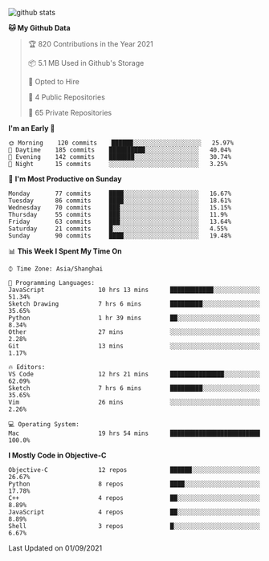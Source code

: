 
![github stats](https://github-readme-stats.vercel.app/api?username=ChesterYue&show_icons=true&count_private=true)

<!-- ![wakatime](https://github-readme-stats.vercel.app/api/wakatime?username=ChesterYue&layout=compact) -->

<!-- ![wakatime](https://github-readme-stats.vercel.app/api/top-langs/?username=ChesterYue&layout=compact) -->

<!--START_SECTION:waka-->
**🐱 My Github Data** 

> 🏆 820 Contributions in the Year 2021
 > 
> 📦 5.1 MB Used in Github's Storage 
 > 
> 💼 Opted to Hire
 > 
> 📜 4 Public Repositories 
 > 
> 🔑 65 Private Repositories  
 > 
**I'm an Early 🐤** 

```text
🌞 Morning    120 commits    ██████░░░░░░░░░░░░░░░░░░░   25.97% 
🌆 Daytime    185 commits    ██████████░░░░░░░░░░░░░░░   40.04% 
🌃 Evening    142 commits    ███████░░░░░░░░░░░░░░░░░░   30.74% 
🌙 Night      15 commits     ░░░░░░░░░░░░░░░░░░░░░░░░░   3.25%

```
📅 **I'm Most Productive on Sunday** 

```text
Monday       77 commits     ████░░░░░░░░░░░░░░░░░░░░░   16.67% 
Tuesday      86 commits     ████░░░░░░░░░░░░░░░░░░░░░   18.61% 
Wednesday    70 commits     ███░░░░░░░░░░░░░░░░░░░░░░   15.15% 
Thursday     55 commits     ███░░░░░░░░░░░░░░░░░░░░░░   11.9% 
Friday       63 commits     ███░░░░░░░░░░░░░░░░░░░░░░   13.64% 
Saturday     21 commits     █░░░░░░░░░░░░░░░░░░░░░░░░   4.55% 
Sunday       90 commits     ████░░░░░░░░░░░░░░░░░░░░░   19.48%

```


📊 **This Week I Spent My Time On** 

```text
⌚︎ Time Zone: Asia/Shanghai

💬 Programming Languages: 
JavaScript               10 hrs 13 mins      ████████████░░░░░░░░░░░░░   51.34% 
Sketch Drawing           7 hrs 6 mins        █████████░░░░░░░░░░░░░░░░   35.65% 
Python                   1 hr 39 mins        ██░░░░░░░░░░░░░░░░░░░░░░░   8.34% 
Other                    27 mins             ░░░░░░░░░░░░░░░░░░░░░░░░░   2.28% 
Git                      13 mins             ░░░░░░░░░░░░░░░░░░░░░░░░░   1.17%

🔥 Editors: 
VS Code                  12 hrs 21 mins      ███████████████░░░░░░░░░░   62.09% 
Sketch                   7 hrs 6 mins        █████████░░░░░░░░░░░░░░░░   35.65% 
Vim                      26 mins             ░░░░░░░░░░░░░░░░░░░░░░░░░   2.26%

💻 Operating System: 
Mac                      19 hrs 54 mins      █████████████████████████   100.0%

```

**I Mostly Code in Objective-C** 

```text
Objective-C              12 repos            ██████░░░░░░░░░░░░░░░░░░░   26.67% 
Python                   8 repos             ████░░░░░░░░░░░░░░░░░░░░░   17.78% 
C++                      4 repos             ██░░░░░░░░░░░░░░░░░░░░░░░   8.89% 
JavaScript               4 repos             ██░░░░░░░░░░░░░░░░░░░░░░░   8.89% 
Shell                    3 repos             █░░░░░░░░░░░░░░░░░░░░░░░░   6.67%

```



 Last Updated on 01/09/2021
<!--END_SECTION:waka-->